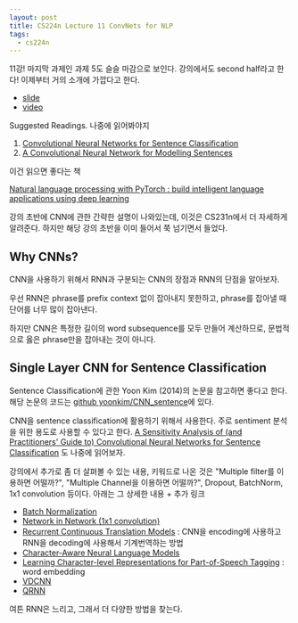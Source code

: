 ```yaml
---
layout: post
title: CS224n Lecture 11 ConvNets for NLP
tags:
  - cs224n
---
```


11강! 마지막 과제인 과제 5도 슬슬 마감으로 보인다. 강의에서도 second half라고 한다! 이제부터 거의 소개에 가깝다고 한다.

* [slide](http://web.stanford.edu/class/cs224n/slides/cs224n-2019-lecture11-convnets.pdf)
* [video](https://www.youtube.com/watch?v=EAJoRA0KX7I)

Suggested Readings. 나중에 읽어봐야지

1. [Convolutional Neural Networks for Sentence Classification](https://arxiv.org/abs/1408.5882)
2. [A Convolutional Neural Network for Modelling Sentences](https://arxiv.org/abs/1404.2188)

이건 읽으면 좋다는 책

[Natural language processing with PyTorch : build intelligent language applications using deep learning](https://searchworks.stanford.edu/view/13241676)

강의 초반에 CNN에 관한 간략한 설명이 나와있는데, 이것은 CS231n에서 더 자세하게 알려준다. 하지만 해당 강의 초반을 이미 들어서 쭉 넘기면서 들었다.

## Why CNNs?

CNN을 사용하기 위해서 RNN과 구분되는 CNN의 장점과 RNN의 단점을 알아보자.

우선 RNN은 phrase를 prefix context 없이 잡아내지 못한하고, phrase를 잡아낼 때 단어를 너무 많이 잡아낸다.

하지만 CNN은 특정한 길이의 word subsequence를 모두 만들어 계산하므로, 문법적으로 옳은 phrase만을 잡아내는 것이 아니다.

## Single Layer CNN for Sentence Classification

Sentence Classification에 관한 Yoon Kim (2014)의 논문을 참고하면 좋다고 한다. 해당 논문의 코드는 [github yoonkim/CNN_sentence](https://github.com/yoonkim/CNN_sentence)에 있다.

CNN을 sentence classification에 활용하기 위해서 사용한다. 주로 sentiment 분석을 위한 용도로 사용할 수 있다고 한다. [A Sensitivity Analysis of (and Practitioners' Guide to) Convolutional Neural Networks for Sentence Classification](https://arxiv.org/abs/1510.03820) 도 나중에 읽어보자.

강의에서 추가로 좀 더 살펴볼 수 있는 내용, 키워드로 나온 것은 "Multiple filter를 이용하면 어떨까?", "Multiple Channel을 이용하면 어떨까?", Dropout, BatchNorm, 1x1 convolution 등이다. 아래는 그 상세한 내용 + 추가 링크

* [Batch Normalization](https://arxiv.org/abs/1502.03167)
* [Network in Network (1x1 convolution)](https://arxiv.org/abs/1312.4400)
* [Recurrent Continuous Translation Models](https://www.aclweb.org/anthology/D13-1176) : CNN을 encoding에 사용하고 RNN을 decoding에 사용해서 기계번역하는 방법
* [Character-Aware Neural Language Models](https://arxiv.org/abs/1508.06615)
* [Learning Character-level Representations for Part-of-Speech Tagging](http://proceedings.mlr.press/v32/santos14.pdf) : word embedding
* [VDCNN](https://arxiv.org/abs/1606.01781)
* [QRNN](https://arxiv.org/abs/1611.01576)

여튼 RNN은 느리고, 그래서 더 다양한 방법을 찾는다.
